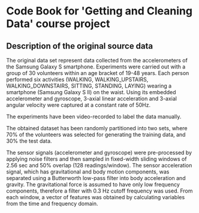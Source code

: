 # Code Book for 'Getting and Cleaning Data' course project
## Description of the original source data
The original data set represent data collected from the accelerometers of the Samsung Galaxy S smartphone.  Experiments were carried out with a group of 30 volunteers within an age bracket of 19-48 years.  Each person performed six activities (WALKING, WALKING_UPSTAIRS, WALKING_DOWNSTAIRS, SITTING, STANDING, LAYING) wearing a smartphone (Samsung Galaxy S II) on the waist.  Using its embedded accelerometer and gyroscope, 3-axial linear acceleration and 3-axial angular velocity were captured at a constant rate of 50Hz. 

The experiments have been video-recorded to label the data manually. 

The obtained dataset has been randomly partitioned into two sets, where 70% of the volunteers was selected for generating the training data, and 30% the test data. 

The sensor signals (accelerometer and gyroscope) were pre-processed by applying noise filters and then sampled in fixed-width sliding windows of 2.56 sec and 50% overlap (128 readings/window). The sensor acceleration signal, which has gravitational and body motion components, was separated using a Butterworth low-pass filter into body acceleration and gravity. The gravitational force is assumed to have only low frequency components, therefore a filter with 0.3 Hz cutoff frequency was used. From each window, a vector of features was obtained by calculating variables from the time and frequency domain.
